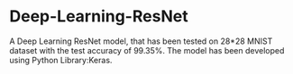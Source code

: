 # Deep-Learning-ResNet
A Deep Learning ResNet model, that has been tested on 28*28 MNIST dataset with the test accuracy of 99.35%. The model has been developed using Python Library:Keras.
